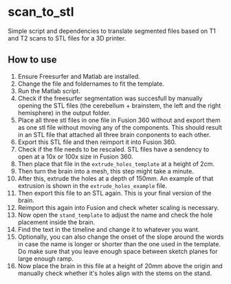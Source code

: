 # scan_to_stl
Simple script and dependencies to translate segmented files based on T1 and T2 scans to STL files for a 3D printer.


## How to use
1. Ensure Freesurfer and Matlab are installed.
2. Change the file and foldernames to fit the template.
3. Run the Matlab script.
4. Check if the freesurfer segmentation was succesfull by manually opening the STL files (the cerebellum + brainstem, the left and the right hemisphere) in the output folder.
5. Place all three stl files in one file in Fusion 360 without and export them as one stl file without moving any of the components. This should result in an STL file that attached all three brain conponents to each other.
6. Export this STL file and then reimport it into Fusion 360.
7. Check if the file needs to be rescaled. STL files have a sendency to open at a 10x or 100x size in Fusion 360.
8. Then place that file in the `extrude_holes_template` at a height of 2cm.
9. Then turn the brain into a mesh, this step might take a minute.
10. After this, extrude the holes at a depth of 150mm. An example of that extrusion is shown in the `extrude_holes_example` file.
11. Then export this file to an STL again. This is your final version of the brain.
12. Reimport this again into Fusion and check wheter scaling is necessary.
13. Now open the `stand_template` to adjust the name and check the hole placement inside the brain.
14. Find the text in the timeline and change it to whatever you want.
15. Optionally, you can also change the onset of the slope around the words in case the name is longer or shorter than the one used in the template. Do make sure that you leave enough space between sketch planes for large enough ramp.
16. Now place the brain in this file at a height of 20mm above the origin and manually check whether it's holes align with the stems on the stand.